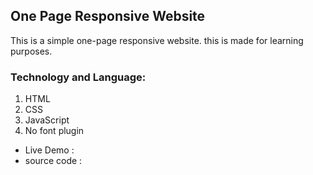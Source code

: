 ## One Page Responsive Website

This is a simple one-page responsive website. this is made for learning purposes.

### Technology and Language:

1. HTML
2. CSS
3. JavaScript
4. No font plugin

- Live Demo :
- source code :

